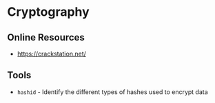 # Cryptography


## Online Resources
- <https://crackstation.net/>


## Tools

- `hashid` - Identify the different types of hashes used to encrypt data